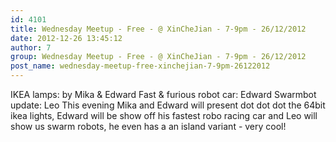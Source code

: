 ```yaml
---
id: 4101
title: Wednesday Meetup - Free - @ XinCheJian - 7-9pm - 26/12/2012
date: 2012-12-26 13:45:12
author: 7
group: Wednesday Meetup - Free - @ XinCheJian - 7-9pm - 26/12/2012
post_name: wednesday-meetup-free-xinchejian-7-9pm-26122012
---
```


IKEA lamps: by Mika & Edward
Fast & furious robot car: Edward
Swarmbot update: Leo
This evening Mika and Edward will present dot dot dot the 64bit ikea lights, Edward will be show off his fastest robo racing car and Leo will show us swarm robots, he even has a an island variant - very cool!